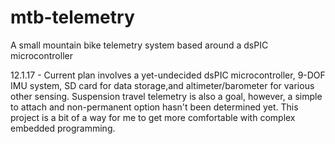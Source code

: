 # mtb-telemetry
A small mountain bike telemetry system based around a dsPIC microcontroller


12.1.17 - Current plan involves a yet-undecided dsPIC microcontroller, 9-DOF IMU system, SD card for data storage,and altimeter/barometer for various other sensing. Suspension travel telemetry is also a goal, however, a simple to attach and non-permanent option hasn't been determined yet. This project is a bit of a way for me to get more comfortable with complex embedded programming.
